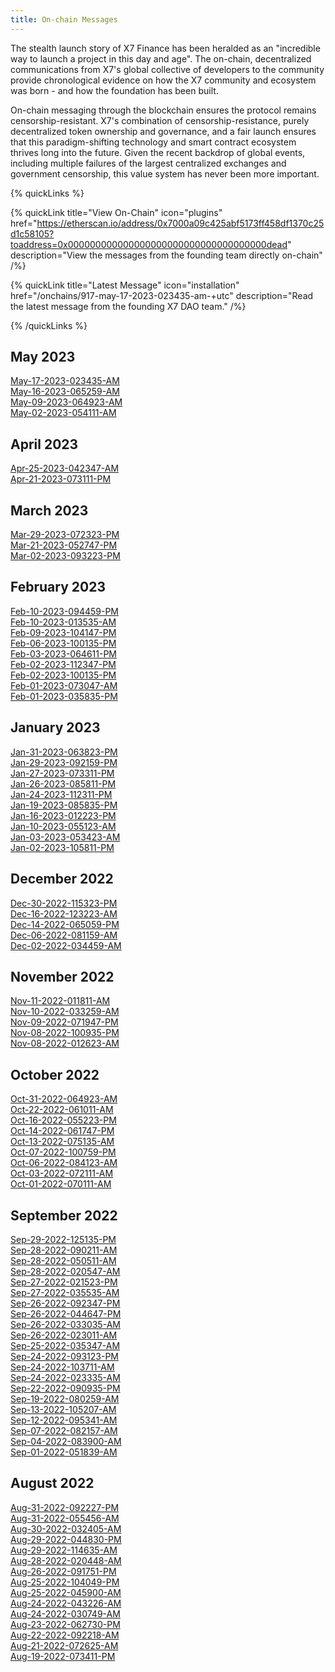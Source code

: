 ```yaml
---
title: On-chain Messages
---
```


The stealth launch story of X7 Finance has been heralded as an "incredible way to launch a project in this day and age". The on-chain, decentralized communications from X7's global collective of developers to the community provide chronological evidence on how the X7 community and ecosystem was born - and how the foundation has been built.

On-chain messaging through the blockchain ensures the protocol remains censorship-resistant. X7's combination of censorship-resistance, purely decentralized token ownership and governance, and a fair launch ensures that this paradigm-shifting technology and smart contract ecosystem thrives long into the future. Given the recent backdrop of global events, including multiple failures of the largest centralized exchanges and government censorship, this value system has never been more important.

{% quickLinks %}

{% quickLink title="View On-Chain" icon="plugins" href="https://etherscan.io/address/0x7000a09c425abf5173ff458df1370c25d1c58105?toaddress=0x000000000000000000000000000000000000dead" description="View the messages from the founding team directly on-chain" /%}

{% quickLink title="Latest Message" icon="installation" href="/onchains/917-may-17-2023-023435-am-+utc" description="Read the latest message from the founding X7 DAO team." /%}

{% /quickLinks %}

## May 2023

[May-17-2023-023435-AM](/onchains/917-may-17-2023-023435-am-+utc)\
[May-16-2023-065259-AM](/onchains/918-may-16-2023-065259-am-+utc)\
[May-09-2023-064923-AM](/onchains/919-may-09-2023-064923-am-+utc)\
[May-02-2023-054111-AM](/onchains/920-may-02-2023-054111-am-+utc)

## April 2023

[Apr-25-2023-042347-AM](/onchains/921-apr-25-2023-042347-am-+utc)\
[Apr-21-2023-073111-PM](/onchains/922-apr-21-2023-073111-pm-+utc)

## March 2023

[Mar-29-2023-072323-PM](/onchains/923-mar-29-2023-072323-pm-+utc)\
[Mar-21-2023-052747-PM](/onchains/924-mar-21-2023-052747-pm-+utc)\
[Mar-02-2023-093223-PM](/onchains/925-mar-02-2023-093223-pm-+utc)

## February 2023

[Feb-10-2023-094459-PM](/onchains/926-feb-10-2023-094459-pm-+utc)\
[Feb-10-2023-013535-AM](/onchains/927-feb-10-2023-013535-am-+utc)\
[Feb-09-2023-104147-PM](/onchains/928-feb-09-2023-104147-pm-+utc)\
[Feb-06-2023-100135-PM](/onchains/929-feb-06-2023-052259-am-+utc)\
[Feb-03-2023-064611-PM](/onchains/930-feb-03-2023-064611-pm-+utc)\
[Feb-02-2023-112347-PM](/onchains/931-feb-02-2023-112347-pm-+utc)\
[Feb-02-2023-100135-PM](/onchains/932-feb-02-2023-100135-pm-+utc)\
[Feb-01-2023-073047-AM](/onchains/933-feb-01-2023-073047-am-+utc)\
[Feb-01-2023-035835-PM](/onchains/934-feb-01-2023-035835-pm-+utc)

## January 2023

[Jan-31-2023-063823-PM](/onchains/935-jan-31-2023-063823-pm-+utc)\
[Jan-29-2023-092159-PM](/onchains/936-jan-29-2023-092159-pm-+utc)\
[Jan-27-2023-073311-PM](/onchains/937-jan-27-2023-073311-pm-+utc)\
[Jan-26-2023-085811-PM](/onchains/938-jan-26-2023-085811-pm-+utc)\
[Jan-24-2023-112311-PM](/onchains/939-jan-24-2023-112311-pm-+utc)\
[Jan-19-2023-085835-PM](/onchains/940-jan-19-2023-085835-pm-+utc)\
[Jan-16-2023-012223-PM](/onchains/941-jan-16-2023-012223-pm-+utc)\
[Jan-10-2023-055123-AM](/onchains/942-jan-10-2023-055123-am-+utc)\
[Jan-03-2023-053423-AM](/onchains/943-jan-03-2023-053423-am-+utc)\
[Jan-02-2023-105811-PM](/onchains/944-jan-02-2023-105811-pm-+utc)

## December 2022

[Dec-30-2022-115323-PM](/onchains/945-dec-30-2022-115323-pm-+utc)\
[Dec-16-2022-123223-AM](/onchains/946-dec-16-2022-123223-am-+utc)\
[Dec-14-2022-065059-PM](/onchains/947-dec-14-2022-065059-pm-+utc)\
[Dec-06-2022-081159-AM](/onchains/948-dec-06-2022-081159-am-+utc)\
[Dec-02-2022-034459-AM](/onchains/949-dec-02-2022-034459-am-+utc)

## November 2022

[Nov-11-2022-011811-AM](/onchains/950-nov-11-2022-011811-am-+utc)\
[Nov-10-2022-033259-AM](/onchains/951-nov-10-2022-033259-am-+utc)\
[Nov-09-2022-071947-PM](/onchains/952-nov-09-2022-071947-pm-+utc)\
[Nov-08-2022-100935-PM](/onchains/953-nov-08-2022-100935-pm-+utc)\
[Nov-08-2022-012623-AM](/onchains/954-nov-08-2022-012623-am-+utc)

## October 2022

[Oct-31-2022-064923-AM](/onchains/955-oct-31-2022-064923-am-+utc)\
[Oct-22-2022-061011-AM](/onchains/956-oct-22-2022-061011-am-+utc)\
[Oct-16-2022-055223-PM](/onchains/957-oct-16-2022-055223-pm-+utc)\
[Oct-14-2022-061747-PM](/onchains/958-oct-14-2022-061747-pm-+utc)\
[Oct-13-2022-075135-AM](/onchains/959-oct-13-2022-075135-am-+utc)\
[Oct-07-2022-100759-PM](/onchains/960-oct-07-2022-100759-pm-+utc)\
[Oct-06-2022-084123-AM](/onchains/961-oct-06-2022-084123-am-+utc)\
[Oct-03-2022-072111-AM](/onchains/962-oct-03-2022-072111-am-+utc)\
[Oct-01-2022-070111-AM](/onchains/963-oct-01-2022-070111-am-+utc)

## September 2022

[Sep-29-2022-125135-PM](/onchains/964-sep-29-2022-125135-pm-+utc)\
[Sep-28-2022-090211-AM](/onchains/965-sep-28-2022-090211-am-+utc)\
[Sep-28-2022-050511-AM](/onchains/966-sep-28-2022-050511-am-+utc)\
[Sep-28-2022-020547-AM](/onchains/967-sep-28-2022-020547-am-+utc)\
[Sep-27-2022-021523-PM](/onchains/968-sep-27-2022-021523-pm-+utc)\
[Sep-27-2022-035535-AM](/onchains/969-sep-27-2022-035535-am-+utc)\
[Sep-26-2022-092347-PM](/onchains/970-sep-26-2022-092347-pm-+utc)\
[Sep-26-2022-044647-PM](/onchains/971-sep-26-2022-044647-pm-+utc)\
[Sep-26-2022-033035-AM](/onchains/972-sep-26-2022-033035-am-+utc)\
[Sep-26-2022-023011-AM](/onchains/973-sep-26-2022-023011-am-+utc)\
[Sep-25-2022-035347-AM](/onchains/974-sep-25-2022-035347-am-+utc)\
[Sep-24-2022-093123-PM](/onchains/975-sep-24-2022-093123-pm-+utc)\
[Sep-24-2022-103711-AM](/onchains/976-sep-24-2022-103711-am-+utc)\
[Sep-24-2022-023335-AM](/onchains/977-sep-24-2022-023335-am-+utc)\
[Sep-22-2022-090935-PM](/onchains/978-sep-22-2022-090935-pm-+utc)\
[Sep-19-2022-080259-AM](/onchains/979-sep-19-2022-080259-am-+utc)\
[Sep-13-2022-105207-AM](/onchains/980-sep-13-2022-105207-am-+utc)\
[Sep-12-2022-095341-AM](/onchains/981-sep-12-2022-095341-am-+utc)\
[Sep-07-2022-082157-AM](/onchains/982-sep-07-2022-082157-am-+utc)\
[Sep-04-2022-083900-AM](/onchains/983-sep-04-2022-083900-am-+utc)\
[Sep-01-2022-051839-AM](/onchains/984-sep-01-2022-051839-am-+utc)

## August 2022

[Aug-31-2022-092227-PM](/onchains/985-aug-31-2022-092227-pm-+utc)\
[Aug-31-2022-055456-AM](/onchains/986-aug-31-2022-055456-am-+utc)\
[Aug-30-2022-032405-AM](/onchains/987-aug-30-2022-032405-am-+utc)\
[Aug-29-2022-044830-PM](/onchains/988-aug-29-2022-044830-pm-+utc)\
[Aug-29-2022-114635-AM](/onchains/989-aug-29-2022-114635-am-+utc)\
[Aug-28-2022-020448-AM](/onchains/990-aug-28-2022-020448-am-+utc)\
[Aug-26-2022-091751-PM](/onchains/991-aug-26-2022-091751-pm-+utc)\
[Aug-25-2022-104049-PM](/onchains/992-aug-25-2022-104049-pm-+utc)\
[Aug-25-2022-045900-AM](/onchains/993-aug-25-2022-045900-am-+utc)\
[Aug-24-2022-043226-AM](/onchains/994-aug-24-2022-043226-am-+utc)\
[Aug-24-2022-030749-AM](/onchains/995-aug-24-2022-030749-am-+utc)\
[Aug-23-2022-062730-PM](/onchains/996-aug-23-2022-062730-pm-+utc)\
[Aug-22-2022-092218-AM](/onchains/997-aug-22-2022-092218-am-+utc)\
[Aug-21-2022-072625-AM](/onchains/998-aug-21-2022-072625-am-+utc)\
[Aug-19-2022-073411-PM](/onchains/999-aug-19-2022-073411-pm-+utc)
